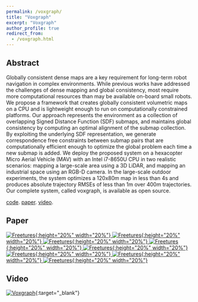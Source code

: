 ```yaml
---
permalink: /voxgraph/
title: "Voxgraph"
excerpt: "Voxgraph"
author_profile: true
redirect_from: 
  - /voxgraph.html
---
```


## Abstract

Globally consistent dense maps are a key requirement for long-term robot navigation in complex environments. While previous works have addressed the challenges of dense mapping and global consistency, most require more computational resources than may be available on-board small robots. We propose a framework that creates globally consistent volumetric maps on a CPU and is lightweight enough to run on computationally constrained platforms. Our approach represents the environment as a collection of overlapping Signed Distance Function (SDF) submaps, and maintains global consistency by computing an optimal alignment of the submap collection. By exploiting the underlying SDF representation, we generate correspondence free constraints between submap pairs that are computationally efficient enough to optimize the global problem each time a new submap is added. We deploy the proposed system on a hexacopter Micro Aerial Vehicle (MAV) with an Intel i7-8650U CPU in two realistic scenarios: mapping a large-scale area using a 3D LiDAR, and mapping an industrial space using an RGB-D camera. In the large-scale outdoor experiments, the system optimizes a 120x80m map in less than 4s and produces absolute trajectory RMSEs of less than 1m over 400m trajectories. Our complete system, called voxgraph, is available as open source.

<!-- ## Materials -->

[code](https://github.com/ethz-asl/voxgraph).
[paper](https://arxiv.org/pdf/2004.13154.pdf).
[video](https://www.youtube.com/watch?v=N9p1_Fkxxro).



## Paper

[![Freetures](/files/voxgraph/voxgraph-0.png){:height="20%" width="20%"}
![Freetures](/files/voxgraph/voxgraph-1.png){:height="20%" width="20%"}
![Freetures](/files/voxgraph/voxgraph-2.png){:height="20%" width="20%"}
![Freetures](/files/voxgraph/voxgraph-3.png){:height="20%" width="20%"}
![Freetures](/files/voxgraph/voxgraph-4.png){:height="20%" width="20%"}
![Freetures](/files/voxgraph/voxgraph-5.png){:height="20%" width="20%"}
![Freetures](/files/voxgraph/voxgraph-6.png){:height="20%" width="20%"}
![Freetures](/files/voxgraph/voxgraph-7.png){:height="20%" width="20%"}](https://arxiv.org/pdf/2004.13154.pdf)

## Video

[![Voxgraph](/images/voxgraph_video_thumbnail.jpeg)](https://www.youtube.com/watch?v=N9p1_Fkxxro){:target="_blank"}